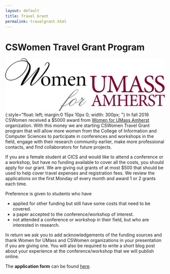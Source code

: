 ```yaml
---
layout: default
title: Travel Grant
permalink: travelgrant.html
---
```


# CSWomen Travel Grant Program
![WFUM logo](/images/WFUMlogo.png){:style="float: left; margin:0 15px 10px 0; width: 300px; "}
In fall 2016 CSWomen received a $5000 award from [Women for UMass Amherst](http://www.umass.edu/wfum/) organization. With this money we are starting CSWomen Travel Grant program that will allow more women from the College of Information and Computer Sciences to participate in conferences and workshops in the field, engage with their research community earlier, make more professional contacts, and find collaborators for future projects.

If you are a female student at CICS and would like to attend a conference or a workshop, but have no funding available to cover all the costs, you should apply for our grant. We are giving out grants of at most $500 that should be used to help cover travel expenses and registration fees. We review the applications on the first Monday of every month and award 1 or 2 grants each time.

Preference is given to students who have

* applied for other funding but still have some costs that need to be covered.
* a paper accepted to the conference/workshop of interest.
* not attended a conference or workshop in their field, but who are interested in research.

In return we ask you to add acknowledgements of the funding sources and thank Women for UMass and CSWomen organizations in your presentation if you are giving one. You will also be required to write a short blog post about your experience at the conference/workshop that we will publish online.

The **application form** can be found [here](https://goo.gl/forms/Q2jBSOuinchZfyEk2).
